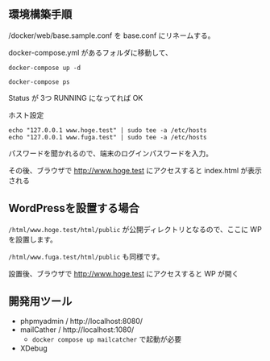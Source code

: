 ## 環境構築手順

/docker/web/base.sample.conf を base.conf にリネームする。

docker-compose.yml があるフォルダに移動して、

```
docker-compose up -d
```

```
docker-compose ps
```

Status が 3つ RUNNING になってれば OK

ホスト設定

```
echo "127.0.0.1 www.hoge.test" | sudo tee -a /etc/hosts
echo "127.0.0.1 www.fuga.test" | sudo tee -a /etc/hosts
```

パスワードを聞かれるので、端末のログインパスワードを入力。

その後、ブラウザで http://www.hoge.test にアクセスすると index.html が表示される

## WordPressを設置する場合

`/html/www.hoge.test/html/public` が公開ディレクトリとなるので、ここに WP を設置します。

`/html/www.fuga.test/html/public` も同様です。

設置後、ブラウザで http://www.hoge.test にアクセスすると WP が開く

## 開発用ツール

- phpmyadmin / http://localhost:8080/
- mailCather / http://localhost:1080/
    - `docker compose up mailcatcher` で起動が必要
- XDebug

